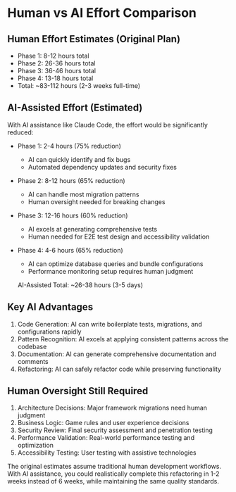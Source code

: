 # Human vs AI Effort Comparison

## Human Effort Estimates (Original Plan)

- Phase 1: 8-12 hours total
- Phase 2: 26-36 hours total
- Phase 3: 36-46 hours total
- Phase 4: 13-18 hours total
- Total: ~83-112 hours (2-3 weeks full-time)

## AI-Assisted Effort (Estimated)

  With AI assistance like Claude Code, the effort would be significantly reduced:

- Phase 1: 2-4 hours (75% reduction)
  - AI can quickly identify and fix bugs
  - Automated dependency updates and security fixes
- Phase 2: 8-12 hours (65% reduction)
  - AI can handle most migration patterns
  - Human oversight needed for breaking changes
- Phase 3: 12-16 hours (60% reduction)
  - AI excels at generating comprehensive tests
  - Human needed for E2E test design and accessibility validation
- Phase 4: 4-6 hours (65% reduction)
  - AI can optimize database queries and bundle configurations
  - Performance monitoring setup requires human judgment

  AI-Assisted Total: ~26-38 hours (3-5 days)

## Key AI Advantages

1. Code Generation: AI can write boilerplate tests, migrations, and configurations rapidly
1. Pattern Recognition: AI excels at applying consistent patterns across the codebase
1. Documentation: AI can generate comprehensive documentation and comments
1. Refactoring: AI can safely refactor code while preserving functionality

## Human Oversight Still Required

1. Architecture Decisions: Major framework migrations need human judgment
1. Business Logic: Game rules and user experience decisions
1. Security Review: Final security assessment and penetration testing
1. Performance Validation: Real-world performance testing and optimization
1. Accessibility Testing: User testing with assistive technologies

The original estimates assume traditional human development workflows. With AI assistance, you could realistically complete this refactoring in 1-2 weeks instead of 6 weeks, while maintaining the same quality standards.
